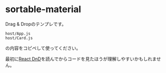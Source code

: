 # sortable-material

Drag & Dropのテンプレです。
```
host/App.js
host/Card.js
```
の内容をコピペして使ってください。

最初に[React DnD](http://gaearon.github.io/react-dnd/docs-overview.html)を読んでからコードを見たほうが理解しやすいかもしれません。